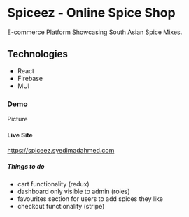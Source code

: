 # Spiceez - Online Spice Shop

E-commerce Platform Showcasing South Asian Spice Mixes.

## Technologies

- React
- Firebase
- MUI

### Demo

Picture

#### Live Site

https://spiceez.syedimadahmed.com


##### Things to do

- cart functionality (redux)
- dashboard only visible to admin (roles)
- favourites section for users to add spices they like
- checkout functionality (stripe)